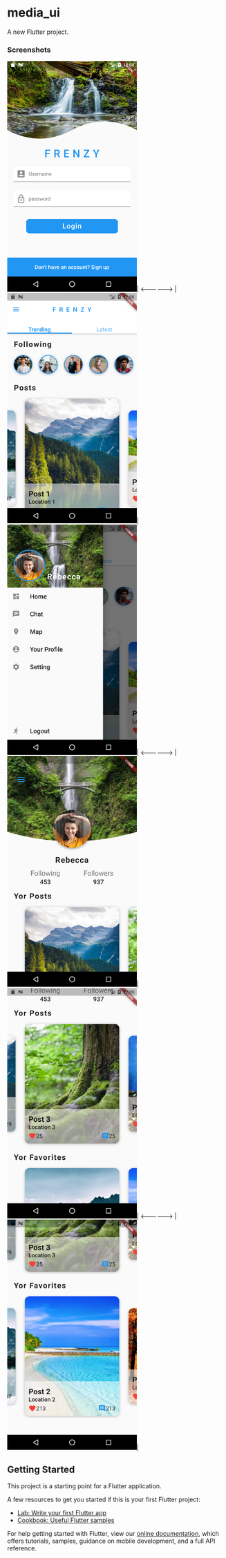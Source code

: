 # media_ui

A new Flutter project.
### Screenshots
<img src="screenshots/0.png" width="300">|       <------>       |<img src="screenshots/1.png" width="300">|
<img src="screenshots/2.png" width="300">|       <------>      |<img src="screenshots/3.png" width="300">|
<img src="screenshots/4.png" width="300">|       <------>    |<img src="screenshots/5.png" width="300">| 
 

## Getting Started

This project is a starting point for a Flutter application.

A few resources to get you started if this is your first Flutter project:

- [Lab: Write your first Flutter app](https://flutter.dev/docs/get-started/codelab)
- [Cookbook: Useful Flutter samples](https://flutter.dev/docs/cookbook)

For help getting started with Flutter, view our
[online documentation](https://flutter.dev/docs), which offers tutorials,
samples, guidance on mobile development, and a full API reference.
